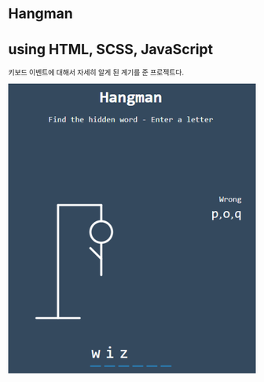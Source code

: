 # Hangman

<h1>using HTML, SCSS, JavaScript</h1>

키보드 이벤트에 대해서 자세히 알게 된 계기를 준 프로젝트다.

![이미지1](./img/readme.png)
